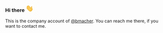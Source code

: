 ### Hi there <img src="https://github.com/vw-bmacher/vw-bmacher/blob/master/wave.gif?raw=true" width="25px">

This is the company account of [@bmacher](https://github.com/bmacher). You can reach me there, if you want to contact me.
